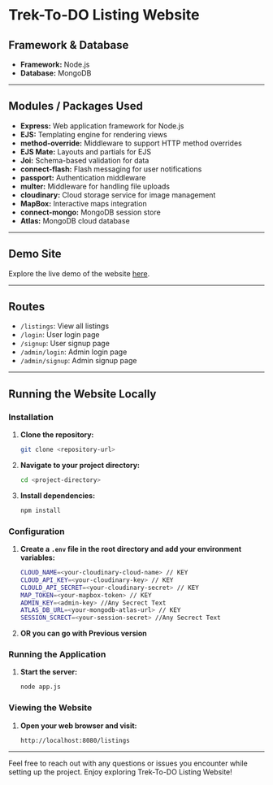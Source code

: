 # Trek-To-DO Listing Website

## Framework & Database

- **Framework:** Node.js
- **Database:** MongoDB

---

## Modules / Packages Used

- **Express:** Web application framework for Node.js
- **EJS:** Templating engine for rendering views
- **method-override:** Middleware to support HTTP method overrides
- **EJS Mate:** Layouts and partials for EJS
- **Joi:** Schema-based validation for data
- **connect-flash:** Flash messaging for user notifications
- **passport:** Authentication middleware
- **multer:** Middleware for handling file uploads
- **cloudinary:** Cloud storage service for image management
- **MapBox:** Interactive maps integration
- **connect-mongo:** MongoDB session store
- **Atlas:** MongoDB cloud database

---

## Demo Site

Explore the live demo of the website [here](https://trek-to-do-listing-site.onrender.com/).

---

## Routes

- `/listings`: View all listings
- `/login`: User login page
- `/signup`: User signup page
- `/admin/login`: Admin login page
- `/admin/signup`: Admin signup page

---

## Running the Website Locally

### Installation

1. **Clone the repository:**
    ```bash
    git clone <repository-url>
    ```
2. **Navigate to your project directory:**
    ```bash
    cd <project-directory>
    ```
3. **Install dependencies:**
    ```bash
    npm install
    ```

### Configuration

1. **Create a `.env` file in the root directory and add your environment variables:**
    ```bash
    CLOUD_NAME=<your-cloudinary-cloud-name> // KEY
    CLOUD_API_KEY=<your-cloudinary-key> // KEY
    CLOULD_API_SECRET=<your-cloudinary-secret> // KEY
    MAP_TOKEN=<your-mapbox-token> // KEY
    ADMIN_KEY=<admin-key> //Any Secrect Text
    ATLAS_DB_URL=<your-mongodb-atlas-url> // KEY
    SESSION_SCRECT=<your-session-secret> //Any Secrect Text
    ```
2. **OR you can go with Previous version**


### Running the Application

1. **Start the server:**
    ```bash
    node app.js
    ```

### Viewing the Website

1. **Open your web browser and visit:**
    ```text
    http://localhost:8080/listings
    ```

---

Feel free to reach out with any questions or issues you encounter while setting up the project. Enjoy exploring Trek-To-DO Listing Website!
